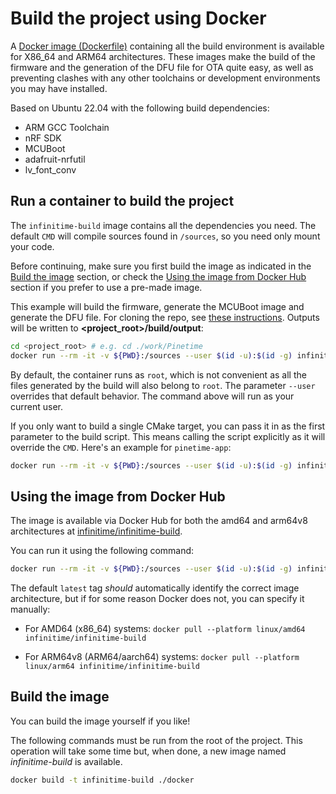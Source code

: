 # Build the project using Docker

A [Docker image (Dockerfile)](/docker) containing all the build environment is available for X86_64 and ARM64 architectures.
These images make the build of the firmware and the generation of the DFU file for OTA quite easy, as well as preventing clashes with any other toolchains or development environments you may have installed.

Based on Ubuntu 22.04 with the following build dependencies:

- ARM GCC Toolchain
- nRF SDK
- MCUBoot
- adafruit-nrfutil
- lv_font_conv

## Run a container to build the project

The `infinitime-build` image contains all the dependencies you need.
The default `CMD` will compile sources found in `/sources`, so you need only mount your code.

Before continuing, make sure you first build the image as indicated in the [Build the image](#build-the-image) section, or check the [Using the image from Docker Hub](#using-the-image-from-docker-hub) section if you prefer to use a pre-made image.

This example will build the firmware, generate the MCUBoot image and generate the DFU file.
For cloning the repo, see [these instructions](/doc/dev/buildAndProgram.md#clone-the-repo). Outputs will be written to **<project_root>/build/output**:

```bash
cd <project_root> # e.g. cd ./work/Pinetime
docker run --rm -it -v ${PWD}:/sources --user $(id -u):$(id -g) infinitime-build
```

By default, the container runs as `root`, which is not convenient as all the files generated by the build will also belong to `root`.
The parameter `--user` overrides that default behavior.
The command above will run as your current user.

If you only want to build a single CMake target, you can pass it in as the first parameter to the build script.
This means calling the script explicitly as it will override the `CMD`.
Here's an example for `pinetime-app`:

```bash
docker run --rm -it -v ${PWD}:/sources --user $(id -u):$(id -g) infinitime-build /opt/build.sh pinetime-app
```

## Using the image from Docker Hub

The image is available via Docker Hub for both the amd64 and arm64v8 architectures at [infinitime/infinitime-build](https://hub.docker.com/repository/docker/infinitime/infinitime-build).

You can run it using the following command:

```bash
docker run --rm -it -v ${PWD}:/sources --user $(id -u):$(id -g) infinitime/infinitime-build
```

The default `latest` tag *should* automatically identify the correct image architecture, but if for some reason Docker does not, you can specify it manually:

- For AMD64 (x86_64) systems: `docker pull --platform linux/amd64 infinitime/infinitime-build`

- For ARM64v8 (ARM64/aarch64) systems: `docker pull --platform linux/arm64 infinitime/infinitime-build`

## Build the image

You can build the image yourself if you like!

The following commands must be run from the root of the project. This operation will take some time but, when done, a new image named *infinitime-build* is available.

```bash
docker build -t infinitime-build ./docker
```

